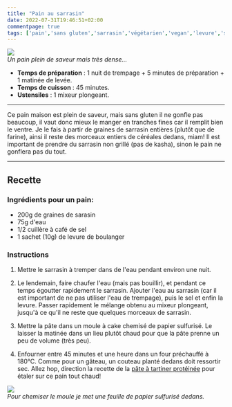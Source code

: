```yaml
---
title: "Pain au sarrasin"
date: 2022-07-31T19:46:51+02:00
commentpage: true
tags: ['pain','sans gluten','sarrasin','végétarien','vegan','levure','salé', 'recette']
---
```


![](/pictures/pain_2.jpg)<br>
*Un pain plein de saveur mais très dense...*

- **Temps de préparation** : 1 nuit de trempage + 5 minutes de préparation + 1 matinée de levée.
- **Temps de cuisson** : 45 minutes.
- **Ustensiles** : 1 mixeur plongeant.

---

Ce pain maison est plein de saveur, mais sans gluten il ne gonfle pas beaucoup, il vaut donc mieux le manger en tranches fines car il remplit bien le ventre. Je le fais à partir de graines de sarrasin entières (plutôt que de farine), ainsi il reste des morceaux entiers de céréales dedans, miam! Il est important de prendre du sarrasin non grillé (pas de kasha), sinon le pain ne gonflera pas du tout.

---

## Recette

### Ingrédients pour un pain:

- 200g de graines de sarasin
- 75g d'eau
- 1/2 cuillère à café de sel
- 1 sachet (10g) de levure de boulanger

### Instructions

1. Mettre le sarrasin à tremper dans de l'eau pendant environ une nuit.

2. Le lendemain, faire chaufer l'eau (mais pas bouillir), et pendant ce temps égoutter rapidement le sarrasin. Ajouter l'eau au sarrasin (car il est important de ne pas utiliser l'eau de trempage), puis le sel et enfin la levure. Passer rapidement le mélange obtenu au mixeur plongeant, jusqu'à ce qu'il ne reste que quelques morceaux de sarrasin.

3. Mettre la pâte dans un moule à cake chemisé de papier sulfurisé. Le laisser la matinée dans un lieu plutôt chaud pour que la pâte prenne un peu de volume (très peu).

4. Enfourner entre 45 minutes et une heure dans un four préchauffé à 180°C. Comme pour un gâteau, un couteau planté dedans doit ressortir sec. Allez hop, direction la recette de la <a href="pate_a_tartiner.html">pâte à tartiner protéinée</a> pour étaler sur ce pain tout chaud!

![](/pictures/pain_6.jpg)<br>
*Pour chemiser le moule je met une feuille de papier sulfurisé dedans.*






